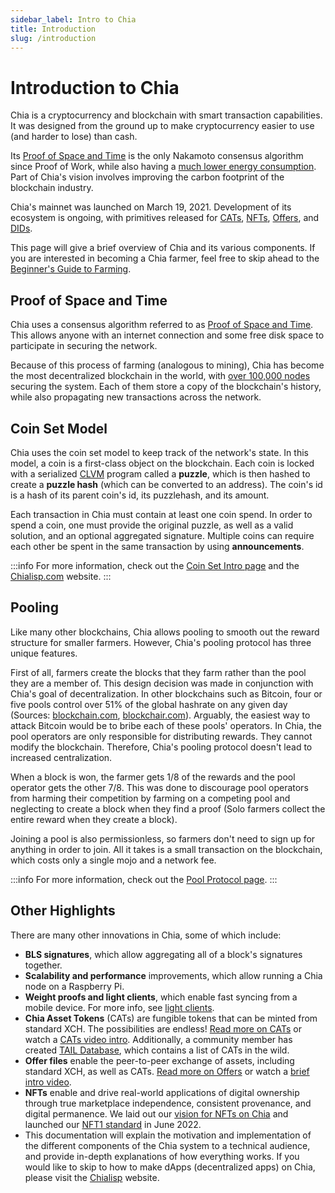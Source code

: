 ```yaml
---
sidebar_label: Intro to Chia
title: Introduction
slug: /introduction
---
```


# Introduction to Chia

Chia is a cryptocurrency and blockchain with smart transaction capabilities. It was designed from the ground up to make cryptocurrency easier to use (and harder to lose) than cash.

Its [Proof of Space and Time](/consensus-intro) is the only Nakamoto consensus algorithm since Proof of Work, while also having a [much lower energy consumption](https://chiapower.org). Part of Chia's vision involves improving the carbon footprint of the blockchain industry.

Chia's mainnet was launched on March 19, 2021. Development of its ecosystem is ongoing, with primitives released for [CATs](https://chialisp.com/cats), [NFTs](https://chialisp.com/nfts), [Offers](https://chialisp.com/offers), and [DIDs](https://chialisp.com/dids).

This page will give a brief overview of Chia and its various components. If you are interested in becoming a Chia farmer, feel free to skip ahead to the [Beginner's Guide to Farming](/farming-guide).

## Proof of Space and Time

Chia uses a consensus algorithm referred to as [Proof of Space and Time](https://www.chia.net/green-paper). This allows anyone with an internet connection and some free disk space to participate in securing the network.

Because of this process of farming (analogous to mining), Chia has become the most decentralized blockchain in the world, with [over 100,000 nodes](https://dashboard.chia.net/d/em15uQ47k/peer-info) securing the system. Each of them store a copy of the blockchain's history, while also propagating new transactions across the network.

## Coin Set Model

Chia uses the coin set model to keep track of the network's state. In this model, a coin is a first-class object on the blockchain. Each coin is locked with a serialized [CLVM](https://chialisp.com/clvm) program called a **puzzle**, which is then hashed to create a **puzzle hash** (which can be converted to an address). The coin's id is a hash of its parent coin's id, its puzzlehash, and its amount.

Each transaction in Chia must contain at least one coin spend. In order to spend a coin, one must provide the original puzzle, as well as a valid solution, and an optional aggregated signature. Multiple coins can require each other be spent in the same transaction by using **announcements**.

:::info
For more information, check out the [Coin Set Intro page](/coin-set-intro) and the [Chialisp.com](https://chialisp.com) website.
:::

## Pooling

Like many other blockchains, Chia allows pooling to smooth out the reward structure for smaller farmers. However, Chia's pooling protocol has three unique features.

First of all, farmers create the blocks that they farm rather than the pool they are a member of. This design decision was made in conjunction with Chia's goal of decentralization. In other blockchains such as Bitcoin, four or five pools control over 51% of the global hashrate on any given day (Sources: [blockchain.com](https://www.blockchain.com/pools), [blockchair.com](https://blockchair.com/bitcoin/charts/hashrate-distribution)). Arguably, the easiest way to attack Bitcoin would be to bribe each of these pools' operators. In Chia, the pool operators are only responsible for distributing rewards. They cannot modify the blockchain. Therefore, Chia's pooling protocol doesn't lead to increased centralization.

When a block is won, the farmer gets 1/8 of the rewards and the pool operator gets the other 7/8. This was done to discourage pool operators from harming their competition by farming on a competing pool and neglecting to create a block when they find a proof (Solo farmers collect the entire reward when they create a block).

Joining a pool is also permissionless, so farmers don't need to sign up for anything in order to join. All it takes is a small transaction on the blockchain, which costs only a single mojo and a network fee.

:::info
For more information, check out the [Pool Protocol page](/pool-protocol).
:::

## Other Highlights

There are many other innovations in Chia, some of which include:

- **BLS signatures**, which allow aggregating all of a block's signatures together.
- **Scalability and performance** improvements, which allow running a Chia node on a Raspberry Pi.
- **Weight proofs and light clients**, which enable fast syncing from a mobile device. For more info, see [light clients](/light-clients).
- **Chia Asset Tokens** (CATs) are fungible tokens that can be minted from standard XCH. The possibilities are endless! [Read more on CATs](https://chialisp.com/cats) or watch a [CATs video intro](https://www.youtube.com/watch?v=yxagP_VC8BE). Additionally, a community member has created [TAIL Database](https://www.taildatabase.com/ 'TAIL database'), which contains a list of CATs in the wild.
- **Offer files** enable the peer-to-peer exchange of assets, including standard XCH, as well as CATs. [Read more on Offers](https://chialisp.com/offers) or watch a [brief intro video](https://youtu.be/Z2FoZSNtttM 'Offers intro on YouTube').
- **NFTs** enable and drive real-world applications of digital ownership through true marketplace independence, consistent provenance, and digital permanence. We laid out our [vision for NFTs on Chia](https://www.chia.net/2022/05/11/our-vision-for-chia-nfts.en.html) and launched our [NFT1 standard](https://www.chia.net/2022/06/29/1.4.0-introducing-the-chia-nft1-standard.en.html) in June 2022.
- This documentation will explain the motivation and implementation of the different components of the Chia system to a technical audience, and provide in-depth explanations of how everything works. If you would like to skip to how to make dApps (decentralized apps) on Chia, please visit the [Chialisp](https://chialisp.com) website.
